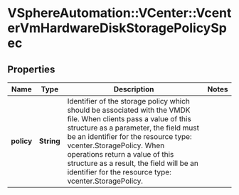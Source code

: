 # VSphereAutomation::VCenter::VcenterVmHardwareDiskStoragePolicySpec

## Properties
Name | Type | Description | Notes
------------ | ------------- | ------------- | -------------
**policy** | **String** | Identifier of the storage policy which should be associated with the VMDK file. When clients pass a value of this structure as a parameter, the field must be an identifier for the resource type: vcenter.StoragePolicy. When operations return a value of this structure as a result, the field will be an identifier for the resource type: vcenter.StoragePolicy. | 


